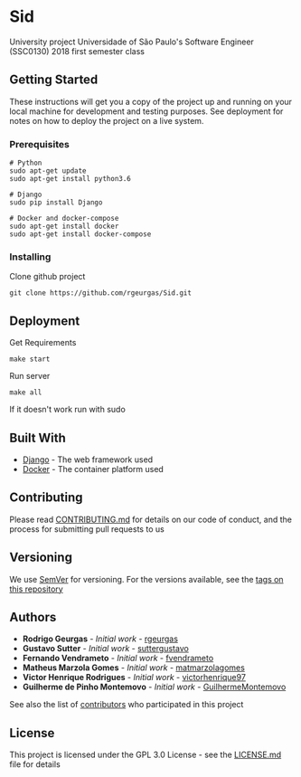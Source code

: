 # Sid

University project Universidade of São Paulo's Software Engineer (SSC0130) 2018 first semester class

## Getting Started

These instructions will get you a copy of the project up and running on your local machine for development and testing purposes. See deployment for notes on how to deploy the project on a live system.

### Prerequisites

```
# Python
sudo apt-get update
sudo apt-get install python3.6

# Django
sudo pip install Django

# Docker and docker-compose
sudo apt-get install docker
sudo apt-get install docker-compose
```

### Installing

Clone github project
```
git clone https://github.com/rgeurgas/Sid.git
```

## Deployment
Get Requirements
```
make start
```

Run server
```
make all
```

If it doesn't work run with sudo

## Built With

* [Django](https://www.djangoproject.com/) - The web framework used
* [Docker](https://www.docker.com/) - The container platform used

## Contributing

Please read [CONTRIBUTING.md](CONTRIBUTING.md) for details on our code of conduct, and the process for submitting pull requests to us

## Versioning

We use [SemVer](http://semver.org/) for versioning. For the versions available, see the [tags on this repository](https://github.com/rgeurgas/Troodle/tags)

## Authors

* **Rodrigo Geurgas** - *Initial work* - [rgeurgas](https://github.com/rgeurgas)
* **Gustavo Sutter** - *Initial work* - [suttergustavo](https://github.com/suttergustavo)
* **Fernando Vendrameto** - *Initial work* - [fvendrameto](https://github.com/fvendrameto)
* **Matheus Marzola Gomes** - *Initial work* - [matmarzolagomes](https://github.com/matmarzolagomes)
* **Victor Henrique Rodrigues** - *Initial work* - [victorhenrique97](https://github.com/victorhenrique97)
* **Guilherme de Pinho Montemovo** - *Initial work* - [GuilhermeMontemovo](https://github.com/GuilhermeMontemovo)

See also the list of [contributors](https://github.com/rgeurgas/Troodle/contributors) who participated in this project

## License

This project is licensed under the GPL 3.0 License - see the [LICENSE.md](LICENSE.md) file for details

